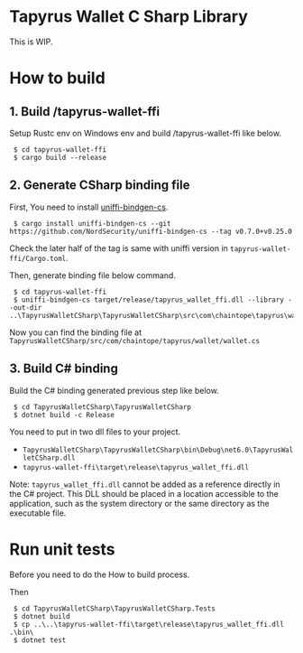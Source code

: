 # Tapyrus Wallet C Sharp Library

This is WIP.

# How to build

## 1. Build /tapyrus-wallet-ffi

Setup Rustc env on Windows env and build /tapyrus-wallet-ffi like below.

     $ cd tapyrus-wallet-ffi
     $ cargo build --release

## 2. Generate CSharp binding file

First, You need to install [uniffi-bindgen-cs](https://github.com/NordSecurity/uniffi-bindgen-cs).

     $ cargo install uniffi-bindgen-cs --git https://github.com/NordSecurity/uniffi-bindgen-cs --tag v0.7.0+v0.25.0

Check the later half of the tag is same with uniffi version in `tapyrus-wallet-ffi/Cargo.toml`. 

Then, generate binding file below command.

     $ cd tapyrus-wallet-ffi
     $ uniffi-bindgen-cs target/release/tapyrus_wallet_ffi.dll --library --out-dir ..\TapyrusWalletCSharp\TapyrusWalletCSharp\src\com\chaintope\tapyrus\wallet\

Now you can find the binding file at `TapyrusWalletCSharp/src/com/chaintope/tapyrus/wallet/wallet.cs`

## 3. Build C# binding

Build the C# binding generated previous step like below.

     $ cd TapyrusWalletCSharp\TapyrusWalletCSharp
     $ dotnet build -c Release

You need to put in two dll files to your project.

* `TapyrusWalletCSharp\TapyrusWalletCSharp\bin\Debug\net6.0\TapyrusWalletCSharp.dll`
* `tapyrus-wallet-ffi\target\release\tapyrus_wallet_ffi.dll`

Note: `tapyrus_wallet_ffi.dll` cannot be added as a reference directly in the C# project. This DLL should be placed in a location accessible to the application, such as the system directory or the same directory as the executable file.

# Run unit tests

Before you need to do the How to build process.

Then

     $ cd TapyrusWalletCSharp\TapyrusWalletCSharp.Tests
     $ dotnet build
     $ cp ..\..\tapyrus-wallet-ffi\target\release\tapyrus_wallet_ffi.dll .\bin\
     $ dotnet test
